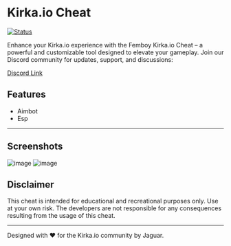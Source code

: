 # Kirka.io Cheat

[![Status](https://img.shields.io/badge/Status-Working-brightgreen?style=flat-square)](https://discord.gg/ekdpgUSrWB)

Enhance your Kirka.io experience with the Femboy Kirka.io Cheat – a powerful and customizable tool designed to elevate your gameplay. Join our Discord community for updates, support, and discussions: 

[Discord Link](https://discord.gg/HbvVzhsHzj)

## Features
- Aimbot
- Esp

---

## Screenshots 

![image](https://media.discordapp.net/attachments/1145789222922498130/1147696116406685846/image.png?width=986&height=473)
![image](https://media.discordapp.net/attachments/1145789222922498130/1147696197788766238/image.png?width=986&height=473)

## Disclaimer

This cheat is intended for educational and recreational purposes only. Use at your own risk. The developers are not responsible for any consequences resulting from the usage of this cheat.

---

Designed with ❤️ for the Kirka.io community by Jaguar.
